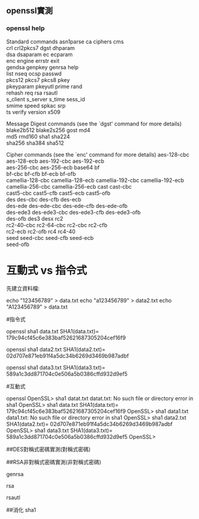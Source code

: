## openssl實測

### openssl help

Standard commands
asn1parse         ca                ciphers           cms               
crl               crl2pkcs7         dgst              dhparam           
dsa               dsaparam          ec                ecparam           
enc               engine            errstr            exit              
gendsa            genpkey           genrsa            help              
list              nseq              ocsp              passwd            
pkcs12            pkcs7             pkcs8             pkey              
pkeyparam         pkeyutl           prime             rand              
rehash            req               rsa               rsautl            
s_client          s_server          s_time            sess_id           
smime             speed             spkac             srp               
ts                verify            version           x509              

Message Digest commands (see the `dgst' command for more details)
blake2b512        blake2s256        gost              md4               
md5               rmd160            sha1              sha224            
sha256            sha384            sha512            

Cipher commands (see the `enc' command for more details)
aes-128-cbc       aes-128-ecb       aes-192-cbc       aes-192-ecb       
aes-256-cbc       aes-256-ecb       base64            bf                
bf-cbc            bf-cfb            bf-ecb            bf-ofb            
camellia-128-cbc  camellia-128-ecb  camellia-192-cbc  camellia-192-ecb  
camellia-256-cbc  camellia-256-ecb  cast              cast-cbc          
cast5-cbc         cast5-cfb         cast5-ecb         cast5-ofb         
des               des-cbc           des-cfb           des-ecb           
des-ede           des-ede-cbc       des-ede-cfb       des-ede-ofb       
des-ede3          des-ede3-cbc      des-ede3-cfb      des-ede3-ofb      
des-ofb           des3              desx              rc2               
rc2-40-cbc        rc2-64-cbc        rc2-cbc           rc2-cfb           
rc2-ecb           rc2-ofb           rc4               rc4-40            
seed              seed-cbc          seed-cfb          seed-ecb          
seed-ofb          





# 互動式 vs 指令式
先建立資料檔:

echo "123456789" > data.txt
echo "a123456789" > data2.txt
echo "A123456789" > data.txt

#指令式


openssl sha1 data.txt
SHA1(data.txt)= 179c94cf45c6e383baf52621687305204cef16f9

openssl sha1 data2.txt
SHA1(data2.txt)= 02d707e871eb91f4a5dc34b6269d3469b987adbf

openssl sha1 data3.txt
SHA1(data3.txt)= 589a1c3dd871704c0e506a5b0386cffd932d9ef5

#互動式


openssl
OpenSSL> sha1 datat.txt
datat.txt: No such file or directory
error in sha1
OpenSSL> sha1 data.txt
SHA1(data.txt)= 179c94cf45c6e383baf52621687305204cef16f9
OpenSSL> sha1 data1.txt 
data1.txt: No such file or directory
error in sha1
OpenSSL> sha1 data2.txt
SHA1(data2.txt)= 02d707e871eb91f4a5dc34b6269d3469b987adbf
OpenSSL> sha1 data3.txt
SHA1(data3.txt)= 589a1c3dd871704c0e506a5b0386cffd932d9ef5
OpenSSL> 


##DES對稱式密碼實測(對稱式密碼)

##RSA非對稱式密碼實測(非對稱式密碼)

genrsa

rsa

rsautl


##消化 sha1

